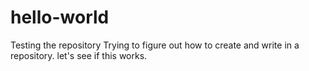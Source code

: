 # hello-world
Testing the repository
Trying to figure out how to create and write in a repository. let's see if this works.
